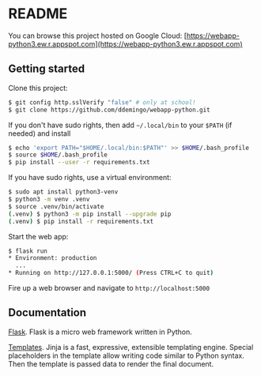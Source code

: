 # README

You can browse this project hosted on Google Cloud: [https://webapp-python3.ew.r.appspot.com](https://webapp-python3.ew.r.appspot.com)

## Getting started

Clone this project:

```sh
$ git config http.sslVerify "false" # only at school!
$ git clone https://github.com/ddemingo/webapp-python.git
```

If you don't have sudo rights, then add `~/.local/bin` to your `$PATH` (if needed) and install 

```sh
$ echo 'export PATH="$HOME/.local/bin:$PATH"' >> $HOME/.bash_profile
$ source $HOME/.bash_profile
$ pip install --user -r requirements.txt
```

If you have sudo rights, use a virtual environment:

```sh
$ sudo apt install python3-venv
$ python3 -m venv .venv
$ source .venv/bin/activate
(.venv) $ python3 -m pip install --upgrade pip
(.venv) $ pip install -r requirements.txt
```

Start the web app:

```sh
$ flask run
* Environment: production
  ...
* Running on http://127.0.0.1:5000/ (Press CTRL+C to quit)
```

Fire up a web browser and navigate to `http://localhost:5000`

## Documentation

[Flask](https://flask.palletsprojects.com/en/2.0.x/quickstart/). Flask is a micro web framework written in Python.

[Templates](https://jinja.palletsprojects.com/en/3.0.x/templates/). Jinja is a fast, expressive, extensible templating engine. Special placeholders in the template allow writing code similar to Python syntax. Then the template is passed data to render the final document.






